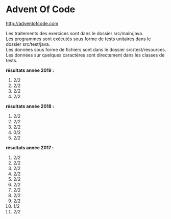 # Advent Of Code

http://adventofcode.com

Les traitements des exercices sont dans le dossier src/main/java.  
Les programmes sont exécutés sous forme de tests unitaires dans le dossier src/test/java.  
Les données sous forme de fichiers sont dans le dossier src/test/resources.  
Les données sur quelques caractères sont directement dans les classes de tests.

**résultats année 2019 :**
1. 2/2
2. 2/2
3. 2/2
4. 2/2

**résultats année 2018 :**
1. 2/2
2. 2/2
3. 2/2
4. 0/2
5. 2/2

**résultats année 2017 :**
1. 2/2
2. 2/2
3. 2/2
4. 2/2
5. 2/2
6. 2/2
7. 2/2
8. 2/2
9. 2/2
10. 1/2
11. 2/2
